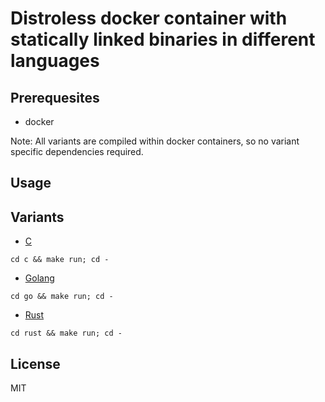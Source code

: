 # Distroless docker container with statically linked binaries in different languages

## Prerequesites
* docker

Note: All variants are compiled within docker containers, so no variant specific dependencies required.

## Usage

## Variants
* [C](./c)
```
cd c && make run; cd -
```

* [Golang](./go)
```
cd go && make run; cd -
```

* [Rust](./rust)
```
cd rust && make run; cd -
```

## License
MIT
